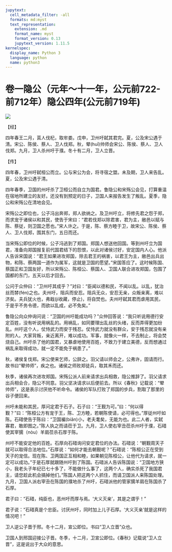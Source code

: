 ```yaml
---
jupytext:
  cell_metadata_filter: -all
  formats: md:myst
  text_representation:
    extension: .md
    format_name: myst
    format_version: 0.13
    jupytext_version: 1.11.5
kernelspec:
  display_name: Python 3
  language: python
  name: python3
---
```

# 卷一隐公（元年～十一年，公元前722-前712年）隐公四年(公元前719年)

![](image/cover.jpg)

【经】

四年春王二月，莒人伐杞，取牟娄。戊申，卫州吁弑其君完。夏，公及宋公遇于清。宋公、陈侯、蔡人、卫人伐郑。秋，翚(huī)帅师会宋公、陈侯、蔡人、卫人伐郑。九月，卫人杀州吁于濮。冬十有二月，卫人立晋。

【传】

四年春，卫州吁弑桓公而立。公与宋公为会，将寻宿之盟。未及期，卫人来告乱。夏，公及宋公遇于清。

四年春季，卫国的州吁杀了卫桓公而自立为国君。鲁隐公和宋殇公会见，打算重温在宿地所建立的友好。还没有到预定的日子，卫国人来报告发生了叛乱。夏季，隐公和宋殇公在清地会见。

宋殇公之即位也，公子冯出奔郑，郑人欲纳之。及卫州吁立，将修先君之怨于郑，而求宠于诸侯以和其民，使告于宋曰：“君若伐郑以除君害，君为主，敝邑以赋与陈、蔡従，则卫国之愿也。”宋人许之。于是，陈、蔡方睦于卫，故宋公、陈侯、蔡人、卫人伐郑，围其东门，五日而还。

当宋殇公即位的时候，公子冯逃到了郑国。郑国人想送他回国。等到州吁立为国君，准备向郑国报复前代国君结下的怨恨，以此对诸侯讨好，安定国内人心。他派人告诉宋国说：“君王如果进攻郑国，除去君王的祸害，以君王为主，敝邑出兵出物，和陈、蔡两国一道作为属军，这就是卫国的愿望。”宋国答应了。这时候陈国、蔡国正和卫国友好，所以宋殇公、陈桓公、蔡国人、卫国人联合进攻郑国，包围了国都的东门，五天以后才回去。

公问于众仲曰：“卫州吁其成乎？”对曰：“臣闻以德和民，不闻以乱。以乱，犹治丝而棼(fén)之也。夫州吁，阻兵而安忍。阻兵无众，安忍无亲，众叛亲离，难以济矣。夫兵犹火也，弗戢(jí收藏，停止)，将自焚也。夫州吁弑其君而虐用其民，于是乎不务令德，而欲以乱成，必不免矣。”

鲁隐公向众仲询问说：“卫国的州吁能成功吗？”众仲回答说：“我只听说用德行安定百姓，没有听说用祸乱的。用祸乱，如同要理出乱丝的头绪，反而弄得更加纷乱。州吁这个人，仗恃武力而安于残忍。仗恃武力就没有群众，安于残忍就没有亲附的人。大家背叛，亲近离开，难以成功。军事，就像火一样，不去制止，将会焚烧自己。州吁杀了他的国君，又暴虐地使用百姓，不致力于建立美德，反而想通过祸乱来取得成功，就一定不能免于祸患了。”

秋，诸侯复伐郑。宋公使来乞师，公辞之。羽父请以师会之，公弗许，固请而行。故书曰“翚帅师”，疾之也。诸侯之师败郑徒兵，取其禾而还。

秋季，诸侯再次进攻郑国。宋殇公派人前来请求出兵相救，隐公推辞了。羽父请求出兵相会合，隐公不同意。羽父坚决请求以后便前去。所以《春秋》记载说：“翚帅师”，这是表示讨厌他不听命令。诸侯的军队打败了郑国的步兵，割取了那里的谷子便回来。

州吁未能和其民，厚问定君于石子。石子曰：“王觐为可。”曰：“何以得觐？”曰：“陈桓公方有宠于王，陈、卫方睦，若朝陈使请，必可得也。”厚従州吁如陈。石碏使告于陈曰：“卫国褊(biǎn)小，老夫耄矣，无能为也。此二人者，实弑寡君，敢即图之。”陈人执之而请莅于卫。九月，卫人使右宰丑莅杀州吁于濮，石碏使其宰獳（nòu）羊肩莅杀石厚于陈。

州吁不能安定他的百姓。石厚向石碏询问安定君位的办法。石碏说：“朝觐周天子就可以取得合法地位。”石厚说：“如何才能去朝觐呢？”石碏说：“陈桓公正在受到天子的宠信。现在陈、卫两国正互相和睦，如果朝见陈桓公，让他代为请求，就一定可以成功。”于是石厚就跟随州吁到了陈国。石碏派人告诉陈国说：“卫国地方狭小，我老头子年纪已七十多了，不能做什么事了，这两个人，确实杀死了我国君主，请您趁此机会搞掉他们。”陈国人把这两个人抓住，而请卫国派人来陈国处理。九月，卫国人派右宰丑在陈国的濮地杀了州吁，石碏派他的管家獳羊肩在陈国杀了石厚。

君子曰：“石碏，纯臣也，恶州吁而厚与焉。‘大义灭亲’，其是之谓乎！”

君子说：“石碏真是个忠臣。讨厌州吁，同时加上儿子石厚。‘大义灭亲’就是这样的情况吧！”

卫人逆公子晋于邢。冬十二月，宣公即位。书曰“卫人立晋”众也。

卫国人到邢国迎接公子晋。冬季，十二月，卫宣公即位。《春秋》记载说“卫人立晋”，这是说出于大众的意思。



